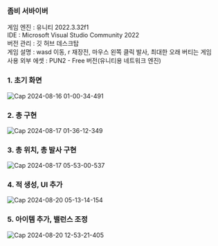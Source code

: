 ### 좀비 서바이버  
게임 엔진 : 유니티 2022.3.32f1  
IDE : Microsoft Visual Studio Community 2022  
버전 관리 : 깃 허브 데스크탑  
게임 설명 : wasd 이동, r 재장전, 마우스 왼쪽 클릭 발사, 최대한 오래 버티는 게임  
사용 외부 에셋 : PUN2 - Free 버전(유니티용 네트워크 엔진)

### 1. 초기 화면
![Cap 2024-08-16 01-00-34-491](https://github.com/user-attachments/assets/2b9ef6b7-2f62-4146-b55d-dbe0cf2df605)

### 2. 총 구현
![Cap 2024-08-17 01-36-12-349](https://github.com/user-attachments/assets/afda2663-56a8-4992-893f-e8e5371556b7)

### 3. 총 위치, 총 발사 구현
![Cap 2024-08-17 05-53-00-537](https://github.com/user-attachments/assets/82f42125-43e7-4930-b18d-500675e8d943)

### 4. 적 생성, UI 추가
![Cap 2024-08-20 05-13-14-154](https://github.com/user-attachments/assets/96d9e82b-5c8e-4ec7-95b0-1fc6e5f81c4c)

### 5. 아이템 추가, 밸런스 조정
![Cap 2024-08-20 12-53-21-405](https://github.com/user-attachments/assets/1ff89b60-bda3-4004-8e81-4f78372ed717)